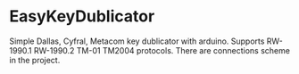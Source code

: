 # EasyKeyDublicator
Simple Dallas, Cyfral, Metacom key dublicator with arduino. Supports RW-1990.1 RW-1990.2 TM-01 TM2004 protocols.
There are connections scheme in the project.
